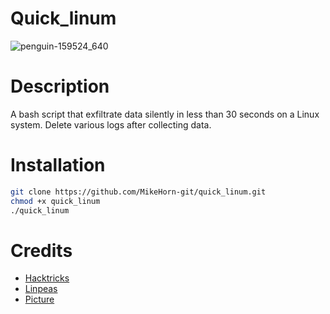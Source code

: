 # Quick_linum

![penguin-159524_640](https://github.com/MikeHorn-git/quick_linum/assets/123373126/3c1e1bda-e0f3-4b20-883e-f84c86ad02ac)

# Description
A bash script that exfiltrate data silently in less than 30 seconds on a Linux system. Delete various logs after collecting data.

# Installation
```bash
git clone https://github.com/MikeHorn-git/quick_linum.git
chmod +x quick_linum
./quick_linum
```

# Credits
* [Hacktricks](https://book.hacktricks.xyz/linux-hardening/privilege-escalation)
* [Linpeas](https://github.com/carlospolop/PEASS-ng/tree/master/linPEAS)
* [Picture](https://pixabay.com/vectors/penguin-animal-fedora-hat-linux-159524/)
